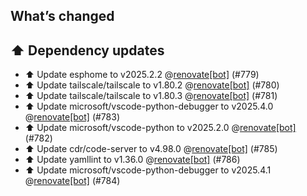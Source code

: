 ## What’s changed
## ⬆️ Dependency updates

- ⬆️ Update esphome to v2025.2.2 @[renovate[bot]](https://github.com/apps/renovate) (#779)
- ⬆️ Update tailscale/tailscale to v1.80.2 @[renovate[bot]](https://github.com/apps/renovate) (#780)
- ⬆️ Update tailscale/tailscale to v1.80.3 @[renovate[bot]](https://github.com/apps/renovate) (#781)
- ⬆️ Update microsoft/vscode-python-debugger to v2025.4.0 @[renovate[bot]](https://github.com/apps/renovate) (#783)
- ⬆️ Update microsoft/vscode-python to v2025.2.0 @[renovate[bot]](https://github.com/apps/renovate) (#782)
- ⬆️ Update cdr/code-server to v4.98.0 @[renovate[bot]](https://github.com/apps/renovate) (#785)
- ⬆️ Update yamllint to v1.36.0 @[renovate[bot]](https://github.com/apps/renovate) (#786)
- ⬆️ Update microsoft/vscode-python-debugger to v2025.4.1 @[renovate[bot]](https://github.com/apps/renovate) (#784)

